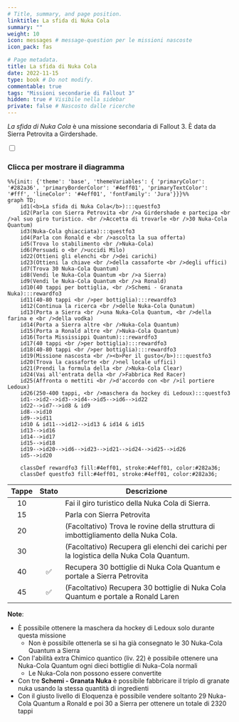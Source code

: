 ```yaml
---
# Title, summary, and page position.
linktitle: La sfida di Nuka Cola
summary: ""
weight: 10
icon: messages # message-question per le missioni nascoste
icon_pack: fas

# Page metadata.
title: La sfida di Nuka Cola
date: 2022-11-15
type: book # Do not modify.
commentable: true
tags: "Missioni secondarie di Fallout 3"
hidden: true # Visibile nella sidebar
private: false # Nascosto dalle ricerche
---
```


<div class="fo3">

*La sfida di Nuka Cola* è una missione secondaria di Fallout 3. È data da Sierra Petrovita a Girdershade.



<section class="chart-collapse">
<input type="checkbox" name="collapse2" id="handle2">
<h3 class="handle">
<label for="handle2">Clicca per mostrare il diagramma</label>
</h3>
<div class="content">

```mermaid
%%{init: {'theme': 'base', 'themeVariables': { 'primaryColor': '#282a36', 'primaryBorderColor': '#4eff01', 'primaryTextColor': '#fff', 'lineColor': '#4eff01', 'fontFamily': 'Jura'}}}%%
graph TD;
    id1(<b>La sfida di Nuka Cola</b>):::questfo3
    id2(Parla con Sierra Petrovita <br />a Girdershade e partecipa <br />al suo giro turistico. <br />Accetta di trovarle <br />30 Nuka-Cola Quantum)
    id3(Nuka-Cola ghiacciata):::questfo3
    id4(Parla con Ronald e <br />ascolta la sua offerta)
    id5(Trova lo stabilimento <br />Nuka-Cola)
    id6(Persuadi o <br />uccidi Milo)
    id22(Ottieni gli elenchi <br />dei carichi)
    id23(Ottieni la chiave <br />della cassaforte <br />degli uffici)
    id7(Trova 30 Nuka-Cola Quantum) 
    id8(Vendi le Nuka-Cola Quantum <br />a Sierra)
    id9(Vendi le Nuka-Cola Quantum <br />a Ronald)
    id10(40 tappi per bottiglia, <br />Schemi - Granata Nuka):::rewardfo3
    id11(40-80 tappi <br />per bottiglia):::rewardfo3
    id12(Continua la ricerca <br />delle Nuka-Cola Qunatum)
    id13(Porta a Sierra <br />una Nuka-Cola Quantum, <br />della farina e <br />della vodka)
    id14(Porta a Sierra altre <br />Nuka-Cola Quantum)
    id15(Porta a Ronald altre <br />Nuka-Cola Quantum)
    id16(Torta Mississippi Quantum):::rewardfo3
    id17(40 tappi <br />per bottiglia):::rewardfo3 
    id18(40-80 tappi <br />per bottiglia):::rewardfo3
    id19(Missione nascosta <br /><b>Per il gusto</b>):::questfo3
    id20(Trova la cassaforte <br />nel locale uffici)
    id21(Prendi la formula della <br />Nuka-Cola Clear)
    id24(Vai all'entrata della <br />Fabbrica Red Racer)
    id25(Affronta o mettiti <br />d'accordo con <br />il portiere Ledoux)
    id26(250-400 tappi, <br />maschera da hockey di Ledoux):::questfo3
    id1-->id2-->id3-->id4-->id5-->id6-->id22 
    id22-->id7-->id8 & id9
    id8-->id10
    id9-->id11
    id10 & id11-->id12-->id13 & id14 & id15
    id13-->id16
    id14-->id17
    id15-->id18
    id19-->id20-->id6-->id23-->id21-->id24-->id25-->id26
    id5-->id20
    
    classDef rewardfo3 fill:#4eff01, stroke:#4eff01, color:#282a36;
    classDef questfo3 fill:#4eff01, stroke:#4eff01, color:#282a36;
```

</div>
</section>

| Tappe |       Stato        | Descrizione                                                                              |
| :---: | :----------------: | ---------------------------------------------------------------------------------------- |
|  10   |                    | Fai il giro turistico della Nuka Cola di Sierra.                                         |
|  15   |                    | Parla con Sierra Petrovita                                                               |
|  20   |                    | (Facoltativo) Trova le rovine della struttura di imbottigliamento della Nuka Cola.       |
|  30   |                    | (Facoltativo) Recupera gli elenchi dei carichi per la logistica della Nuka Cola Quantum. |
|  40   |  :white_check_mark:                  | Recupera 30 bottiglie di Nuka Cola Quantum e portale a Sierra Petrovita                  |
|  45   | :white_check_mark: | (Facoltativo) Recupera 30 bottiglie di Nuka Cola Quantum e portale a Ronald Laren        |

**Note**:
- È possibile ottenere la maschera da hockey di Ledoux solo durante questa missione
  - Non è possibile ottenerla se si ha già consegnato le 30 Nuka-Cola Quantum a Sierra
- Con l'abilità extra Chimico quantico (liv. 22) è possibile ottenere una Nuka-Cola Quantum ogni dieci bottiglie di Nuka-Cola normali
  - Le Nuka-Cola non possono essere convertite
- Con tre **Schemi - Granata Nuka** è possibile fabbricare il triplo di granate nuka usando la stessa quantità di ingredienti
- Con il giusto livello di Eloquenza è possibile vendere soltanto 29 Nuka-Cola Quantum a Ronald e poi 30 a Sierra per ottenere un totale di 2320 tappi


</div>